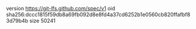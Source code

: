 version https://git-lfs.github.com/spec/v1
oid sha256:dccc1815f59db8a69fb092d8e8fd4a37cd6252b1e0560cb820ffafbf83d79b4b
size 50241

